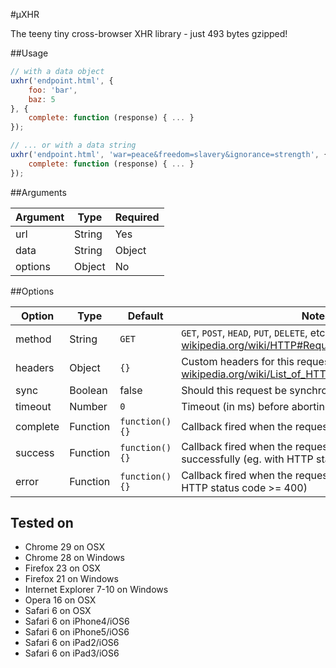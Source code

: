 #µXHR

The teeny tiny cross-browser XHR library - just 493 bytes gzipped!

##Usage

```js
// with a data object
uxhr('endpoint.html', {
	foo: 'bar',
	baz: 5
}, {
	complete: function (response) { ... }
});

// ... or with a data string
uxhr('endpoint.html', 'war=peace&freedom=slavery&ignorance=strength', {
	complete: function (response) { ... }
});
```

##Arguments

| Argument		| Type				| Required		|
|---------------|-------------------|---------------|
| url			| String			| Yes			|
| data			| String | Object	| No			|
| options		| Object			| No			|

##Options

| Option		| Type		| Default		| Notes									|
|---------------|-----------|---------------|---------------------------------------|
| method		| String	| `GET`			| `GET`, `POST`, `HEAD`, `PUT`, `DELETE`, etc. see [wikipedia.org/wiki/HTTP#Request_methods](http://en.wikipedia.org/wiki/HTTP#Request_methods) |
| headers		| Object	| `{}`			| Custom headers for this request, see [wikipedia.org/wiki/List_of_HTTP_header_fields#Requests](http://en.wikipedia.org/wiki/List_of_HTTP_header_fields#Requests) |
| sync			| Boolean	| false			| Should this request be synchronous? |
| timeout		| Number	| `0`			| Timeout (in ms) before aborting the request |
| complete		| Function	| `function(){}`| Callback fired when the request is completed |
| success		| Function	| `function(){}`| Callback fired when the request is completed successfully (eg. with HTTP status code < 400) |
| error			| Function	| `function(){}`| Callback fired when the request returns an error (eg. HTTP status code >= 400) |

## Tested on

- Chrome 29 on OSX
- Chrome 28 on Windows
- Firefox 23 on OSX
- Firefox 21 on Windows
- Internet Explorer 7-10 on Windows
- Opera 16 on OSX
- Safari 6 on OSX
- Safari 6 on iPhone4/iOS6
- Safari 6 on iPhone5/iOS6
- Safari 6 on iPad2/iOS6
- Safari 6 on iPad3/iOS6